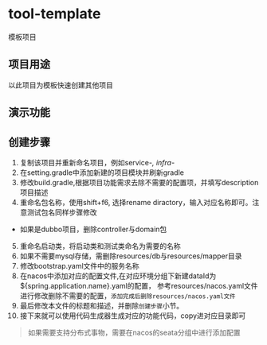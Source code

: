 # tool-template

模板项目

## 项目用途

以此项目为模板快速创建其他项目

## 演示功能

## 创建步骤

1. 复制该项目并重新命名项目，例如service-*, infra-*
2. 在setting.gradle中添加新建的项目模块并刷新gradle
3. 修改build.gradle,根据项目功能需求去除不需要的配置项，并填写description项目描述
4. 重命名包名称，使用shift+f6, 选择rename diractory，输入对应名称即可。注意测试包名同样步骤修改
  - 如果是dubbo项目，删除controller与domain包
5. 重命名启动类，将启动类和测试类命名为需要的名称
6. 如果不需要mysql存储，需删除resources/db与resources/mapper目录
7. 修改bootstrap.yaml文件中的服务名称
8. 在nacos中添加对应的配置文件,在对应环境分组下新建dataId为${spring.application.name}.yaml的配置，
   参考resources/nacos.yaml文件进行修改删除不需要的配置，`添加完成后删除resources/nacos.yaml文件`
9. 最后修改本文件的标题和描述，并删除`创建步骤`小节。
10. 接下来就可以使用代码生成器生成对应的功能代码，copy进对应目录即可


> 如果需要支持分布式事物，需要在nacos的seata分组中进行添加配置